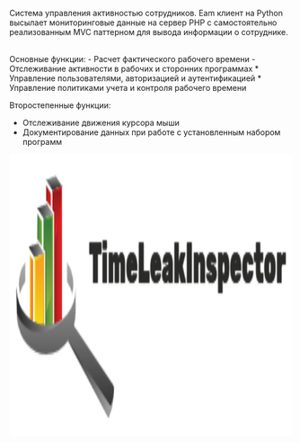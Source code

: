 Система управления активностью сотрудников. Eam клиент на Python высылает мониторинговые данные на сервер PHP с самостоятельно реализованным MVC паттерном для вывода информации о сотруднике.

<br>
Основные функции:
- Расчет фактического рабочего времени
- Отслеживание активности в рабочих и сторонних программах
* Управление пользователями, авторизацией и аутентификацией
* Управление политиками учета и контроля рабочего времени

Второстепенные функции:
* Отслеживание движения курсора мыши
* Документирование данных при работе с установленным набором программ

<p align="center">
<img src="https://github.com/userRr423/TimeLeackInspector/blob/main/SimpleLogo.png?raw=true" alt="Описание изображения" width="900" height="500"/>
</p>
